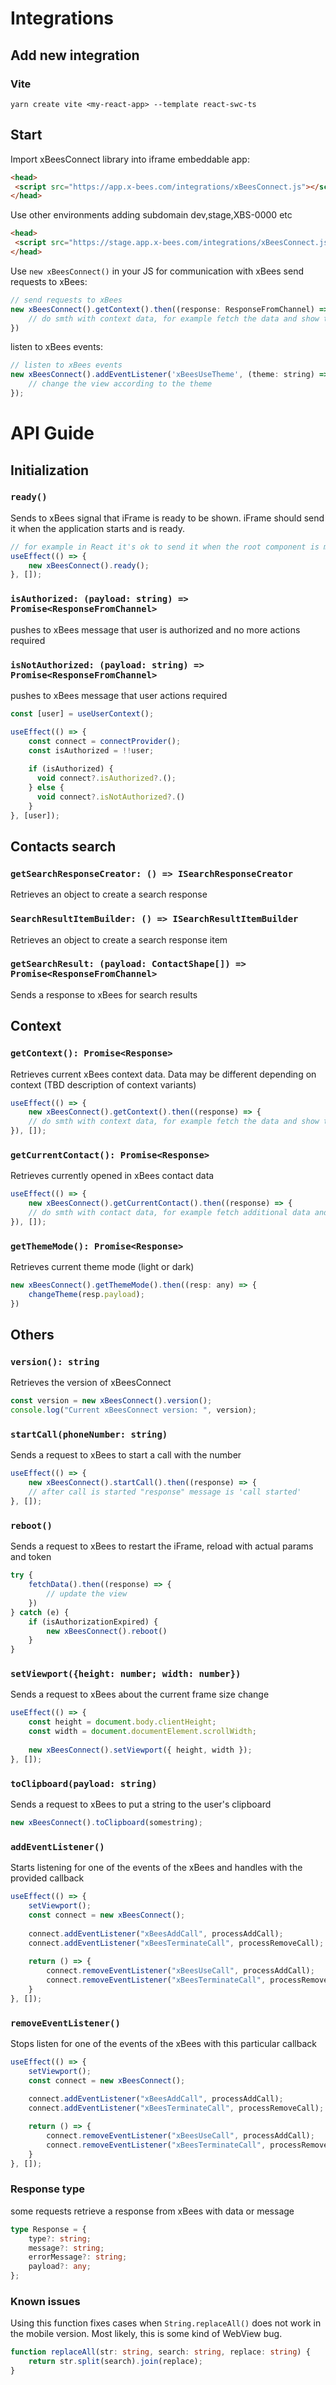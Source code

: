 # Integrations
## Add new integration
### Vite
```
yarn create vite <my-react-app> --template react-swc-ts
```

## Start
Import xBeesConnect library into iframe embeddable app:

```html
<head>
 <script src="https://app.x-bees.com/integrations/xBeesConnect.js"></script>
</head>
```
Use other environments adding subdomain dev,stage,XBS-0000 etc
```html
<head>
 <script src="https://stage.app.x-bees.com/integrations/xBeesConnect.js"></script>
</head>
```

Use `new xBeesConnect()` in your JS for communication with xBees
send requests to xBees:
```js
// send requests to xBees
new xBeesConnect().getContext().then((response: ResponseFromChannel) => {
    // do smth with context data, for example fetch the data and show the view
})
```
listen to xBees events:
```js
// listen to xBees events
new xBeesConnect().addEventListener('xBeesUseTheme', (theme: string) => {
    // change the view according to the theme
});
```
# API Guide
## Initialization
### `ready()`

Sends to xBees signal that iFrame is ready to be shown. iFrame should send it when the application starts and is ready.

```js
// for example in React it's ok to send it when the root component is mounted
useEffect(() => {
    new xBeesConnect().ready();
}, []);
```

### `isAuthorized: (payload: string) => Promise<ResponseFromChannel>`
pushes to xBees message that user is authorized and no more actions required
### `isNotAuthorized: (payload: string) => Promise<ResponseFromChannel>`
pushes to xBees message that user actions required
```js
const [user] = useUserContext();

useEffect(() => {
    const connect = connectProvider();
    const isAuthorized = !!user;
    
    if (isAuthorized) {
      void connect?.isAuthorized?.();
    } else {
      void connect?.isNotAuthorized?.()
    }
}, [user]);
```

## Contacts search
### `getSearchResponseCreator: () => ISearchResponseCreator`
Retrieves an object to create a search response

### `SearchResultItemBuilder: () => ISearchResultItemBuilder`
Retrieves an object to create a search response item

### `getSearchResult: (payload: ContactShape[]) => Promise<ResponseFromChannel>`
Sends a response to xBees for search results

## Context
### `getContext(): Promise<Response>`

Retrieves current xBees context data. Data may be different depending on context (TBD description of context variants)

```js
useEffect(() => {
    new xBeesConnect().getContext().then((response) => {
    // do smth with context data, for example fetch the data and show the view
}), []);
```

### `getCurrentContact(): Promise<Response>`

Retrieves currently opened in xBees contact data

```js
useEffect(() => {
    new xBeesConnect().getCurrentContact().then((response) => {
    // do smth with contact data, for example fetch additional data and show the view
}), []);
```

### `getThemeMode(): Promise<Response>`

Retrieves current theme mode (light or dark)

```js
new xBeesConnect().getThemeMode().then((resp: any) => {
    changeTheme(resp.payload);
})
```

## Others
### `version(): string`

Retrieves the version of xBeesConnect

```js
const version = new xBeesConnect().version();
console.log("Current xBeesConnect version: ", version);
```

### `startCall(phoneNumber: string)`

Sends a request to xBees to start a call with the number

```js
useEffect(() => {
    new xBeesConnect().startCall().then((response) => {
    // after call is started "response" message is 'call started'
}, []);
```

### `reboot()`

Sends a request to xBees to restart the iFrame, reload with actual params and token
```js
try {
    fetchData().then((response) => {
        // update the view
    })
} catch (e) {
    if (isAuthorizationExpired) {
        new xBeesConnect().reboot()
    }
}
```

### `setViewport({height: number; width: number})`

Sends a request to xBees about the current frame size change

```js
useEffect(() => {
    const height = document.body.clientHeight;
    const width = document.documentElement.scrollWidth;
    
    new xBeesConnect().setViewport({ height, width });
}, []);
```

### `toClipboard(payload: string)`

Sends a request to xBees to put a string to the user's clipboard

```js
new xBeesConnect().toClipboard(somestring);
```

### `addEventListener()`

Starts listening for one of the events of the xBees and handles with the provided callback

```js
useEffect(() => {
    setViewport();
    const connect = new xBeesConnect();
    
    connect.addEventListener("xBeesAddCall", processAddCall);
    connect.addEventListener("xBeesTerminateCall", processRemoveCall);
    
    return () => {
        connect.removeEventListener("xBeesUseCall", processAddCall);
        connect.removeEventListener("xBeesTerminateCall", processRemoveCall);
    }
}, []);
```

### `removeEventListener()`

Stops listen for one of the events of the xBees with this particular callback

```js
useEffect(() => {
    setViewport();
    const connect = new xBeesConnect();
    
    connect.addEventListener("xBeesAddCall", processAddCall);
    connect.addEventListener("xBeesTerminateCall", processRemoveCall);

    return () => {
        connect.removeEventListener("xBeesUseCall", processAddCall);
        connect.removeEventListener("xBeesTerminateCall", processRemoveCall);
    }
}, []);
```

### Response type

some requests retrieve a response from xBees with data or message

```ts
type Response = {
    type?: string;
    message?: string;
    errorMessage?: string;
    payload?: any;
};
```
### Known issues
Using this function fixes cases when `String.replaceAll()` does not work in the mobile version.
Most likely, this is some kind of WebView bug.
```ts
function replaceAll(str: string, search: string, replace: string) {
    return str.split(search).join(replace);
}
```
